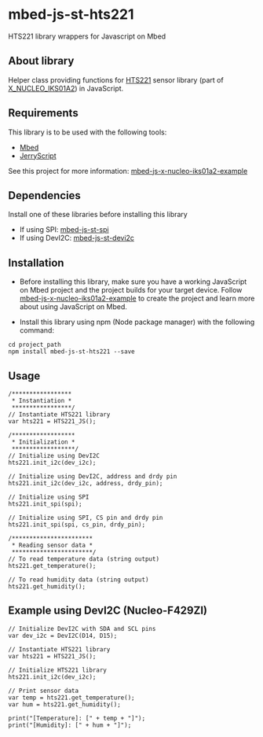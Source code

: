 # mbed-js-st-hts221
HTS221 library wrappers for Javascript on Mbed

## About library
Helper class providing functions for [HTS221](https://os.mbed.com/teams/ST/code/HTS221/) sensor library (part of [X_NUCLEO_IKS01A2](https://os.mbed.com/teams/ST/code/X_NUCLEO_IKS01A2/)) in JavaScript.

## Requirements
This library is to be used with the following tools:
* [Mbed](https://www.mbed.com/en/platform/mbed-os/)
* [JerryScript](https://github.com/jerryscript-project/jerryscript)

See this project for more information: [mbed-js-x-nucleo-iks01a2-example](https://github.com/STMicroelectronics-CentralLabs/mbed-js-st-examples/tree/master/mbed-js-x-nucleo-iks01a2-example)

## Dependencies
Install one of these libraries before installing this library
* If using SPI: [mbed-js-st-spi](https://www.npmjs.com/package/mbed-js-st-spi)
* If using DevI2C: [mbed-js-st-devi2c](https://www.npmjs.com/package/mbed-js-st-devi2c)


## Installation
* Before installing this library, make sure you have a working JavaScript on Mbed project and the project builds for your target device.
Follow [mbed-js-x-nucleo-iks01a2-example](https://github.com/STMicroelectronics-CentralLabs/mbed-js-st-examples/tree/master/mbed-js-x-nucleo-iks01a2-example) to create the project and learn more about using JavaScript on Mbed.

* Install this library using npm (Node package manager) with the following command:
```
cd project_path
npm install mbed-js-st-hts221 --save
```

## Usage
```
/*****************
 * Instantiation *
 *****************/
// Instantiate HTS221 library 
var hts221 = HTS221_JS();

/******************
 * Initialization *
 ******************/
// Initialize using DevI2C
hts221.init_i2c(dev_i2c);

// Initialize using DevI2C, address and drdy pin
hts221.init_i2c(dev_i2c, address, drdy_pin);

// Initialize using SPI
hts221.init_spi(spi);

// Initialize using SPI, CS pin and drdy pin
hts221.init_spi(spi, cs_pin, drdy_pin);

/***********************
 * Reading sensor data *
 ***********************/
// To read temperature data (string output)
hts221.get_temperature();

// To read humidity data (string output)
hts221.get_humidity();

```

## Example using DevI2C (Nucleo-F429ZI)
```
// Initialize DevI2C with SDA and SCL pins
var dev_i2c = DevI2C(D14, D15);

// Instantiate HTS221 library 
var hts221 = HTS221_JS();

// Initialize HTS221 library
hts221.init_i2c(dev_i2c);

// Print sensor data
var temp = hts221.get_temperature();
var hum = hts221.get_humidity();

print("[Temperature]: [" + temp + "]");
print("[Humidity]: [" + hum + "]");
```
